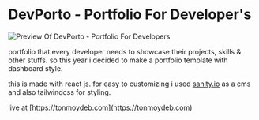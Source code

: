 # DevPorto - Portfolio For Developer's

![Preview Of DevPorto - Portfolio For Developers](https://repository-images.githubusercontent.com/444885206/21067a86-4f0a-4d82-8268-68ceca2a8851)

portfolio that every developer needs to showcase their projects, skills & other stuffs. so this year i decided to make a portfolio template with dashboard style.

this is made with react js. for easy to customizing i used [sanity.io](https://sanity.io) as a cms and also tailwindcss for styling.

live at [https://tonmoydeb.com](https://tonmoydeb.com)
